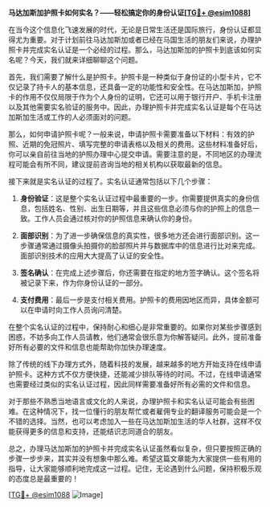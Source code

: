**马达加斯加护照卡如何实名？——轻松搞定你的身份认证[[TG💪+ @esim1088](https://t.me/s/esim1088)]**

在当今这个信息化飞速发展的时代，无论是日常生活还是国际旅行，身份认证都显得尤为重要。对于计划前往马达加斯加或者已经在马国生活的朋友们来说，办理护照卡并完成实名认证是一个必经的过程。那么，马达加斯加的护照卡到底该如何实名呢？今天，我们就来详细聊聊这个问题。

首先，我们需要了解什么是护照卡。护照卡是一种类似于身份证的小型卡片，它不仅记录了持卡人的基本信息，还具备一定的功能性和安全性。在马达加斯加，护照卡的作用不仅仅局限于作为个人身份的证明，它还可以用于银行开户、手机卡注册以及其他需要实名验证的服务中。因此，办理护照卡并完成实名认证是每个在马达加斯加生活或工作的人必须面对的问题。

那么，如何申请护照卡呢？一般来说，申请护照卡需要准备以下材料：有效的护照、近期的免冠照片、填写完整的申请表格以及相关的费用。这些材料准备好后，你可以亲自前往当地的护照办理中心提交申请。需要注意的是，不同地区的办理流程可能会有所不同，建议提前咨询当地的相关机构以获取最新的信息。

接下来就是实名认证的过程了。实名认证通常包括以下几个步骤：

1. **身份验证**：这是整个实名认证过程中最重要的一步。你需要提供真实的身份信息，包括姓名、性别、出生日期等，并且这些信息必须与你的护照上的信息一致。工作人员会通过核对你的护照信息来确认你的身份。

2. **面部识别**：为了进一步确保信息的真实性，很多地方还会进行面部识别。这一步骤通常通过摄像头拍摄你的脸部照片并与数据库中的信息进行比对来完成。面部识别技术的应用大大提高了认证的安全性。

3. **签名确认**：在完成上述步骤后，你还需要在指定的地方签字确认。这个签名将被记录下来，作为你身份认证的一部分。

4. **支付费用**：最后一步是支付相关费用。护照卡的费用因地区而异，具体金额可以在申请时向工作人员询问清楚。

在整个实名认证的过程中，保持耐心和细心是非常重要的。如果你对某些步骤感到困惑，不妨多向工作人员请教，他们通常会很乐意为你解答疑问。此外，提前准备好所有必要的文件和信息也能帮助你加快办理速度。

除了传统的线下办理方式外，随着科技的发展，越来越多的地方开始支持在线申请护照卡。这种方式不仅方便快捷，还能减少排队等待的时间。不过，在线申请通常也需要经过类似的实名认证过程，因此同样需要准备好所有必需的文件和信息。

对于那些不熟悉当地语言或文化的人来说，办理护照卡和实名认证可能会有些困难。在这种情况下，找一位懂行的朋友帮忙或者雇佣专业的翻译服务可能会是一个不错的选择。当然，也可以考虑加入一些在马达加斯加生活的华人社群，这样不仅能获得更多的信息和支持，还能结识志同道合的朋友。

总之，办理马达加斯加的护照卡并完成实名认证虽然看似复杂，但只要按照正确的步骤一步步来，其实并没有想象中那么难。希望这篇文章能为大家提供一些有用的指导，让大家能够顺利地完成这一过程。记住，无论遇到什么问题，保持积极乐观的态度总是最重要的！

[[TG💪+ @esim1088](https://t.me/s/esim1088) ![Image](https://i.postimg.cc/4NQfJmqS/Snipaste-2025-05-13-00-14-12.png)]